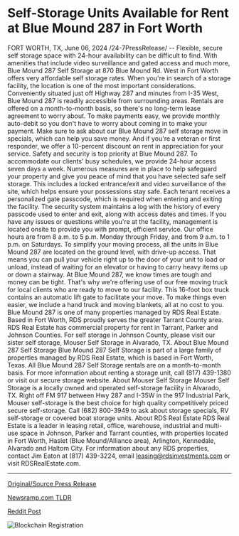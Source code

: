 # Self-Storage Units Available for Rent at Blue Mound 287 in Fort Worth

FORT WORTH, TX, June 06, 2024 /24-7PressRelease/ -- Flexible, secure self storage space with 24-hour availability can be difficult to find. With amenities that include video surveillance and gated access and much more, Blue Mound 287 Self Storage at 870 Blue Mound Rd. West in Fort Worth offers very affordable self storage rates.  When you're in search of a storage facility, the location is one of the most important considerations. Conveniently situated just off Highway 287 and minutes from I-35 West, Blue Mound 287 is readily accessible from surrounding areas.  Rentals are offered on a month-to-month basis, so there's no long-term lease agreement to worry about. To make payments easy, we provide monthly auto-debit so you don't have to worry about coming in to make your payment. Make sure to ask about our Blue Mound 287 self storage move in specials, which can help you save money. And if you're a veteran or first responder, we offer a 10-percent discount on rent in appreciation for your service.  Safety and security is top priority at Blue Mound 287. To accommodate our clients' busy schedules, we provide 24-hour access seven days a week. Numerous measures are in place to help safeguard your property and give you peace of mind that you have selected safe self storage. This includes a locked entrance/exit and video surveillance of the site, which helps ensure your possessions stay safe. Each tenant receives a personalized gate passcode, which is required when entering and exiting the facility. The security system maintains a log with the history of every passcode used to enter and exit, along with access dates and times.  If you have any issues or questions while you're at the facility, management is located onsite to provide you with prompt, efficient service. Our office hours are from 8 a.m. to 5 p.m. Monday through Friday, and from 9 a.m. to 1 p.m. on Saturdays.  To simplify your moving process, all the units in Blue Mound 287 are located on the ground level, with drive-up access. That means you can pull your vehicle right up to the door of your unit to load or unload, instead of waiting for an elevator or having to carry heavy items up or down a stairway.  At Blue Mound 287, we know times are tough and money can be tight. That's why we're offering use of our free moving truck for local clients who are ready to move to our facility. This 16-foot box truck contains an automatic lift gate to facilitate your move. To make things even easier, we include a hand truck and moving blankets, all at no cost to you.  Blue Mound 287 is one of many properties managed by RDS Real Estate. Based in Fort Worth, RDS proudly serves the greater Tarrant County area. RDS Real Estate has commercial property for rent in Tarrant, Parker and Johnson Counties.  For self storage in Johnson County, please visit our sister self storage, Mouser Self Storage in Alvarado, TX.  About Blue Mound 287 Self Storage Blue Mound 287 Self Storage is part of a large family of properties managed by RDS Real Estate, which is based in Fort Worth, Texas. All Blue Mound 287 Self Storage rentals are on a month-to-month basis. For more information about renting a storage unit, call (817) 439-1380 or visit our secure storage website.  About Mouser Self Storage Mouser Self Storage is a locally owned and operated self-storage facility in Alvarado, TX. Right off FM 917 between Hwy 287 and I-35W in the 917 Industrial Park, Mouser self-storage is the best choice for high quality competitively priced secure self-storage. Call (682) 800-3949 to ask about storage specials, RV self-storage or covered boat storage units.  About RDS Real Estate RDS Real Estate is a leader in leasing retail, office, warehouse, industrial and multi-use space in Johnson, Parker and Tarrant counties, with properties located in Fort Worth, Haslet (Blue Mound/Alliance area), Arlington, Kennedale, Alvarado and Haltom City. For information about any RDS properties, contact Jim Eaton at (817) 439-3224, email leasing@rdsinvestments.com or visit RDSRealEstate.com. 

---

[Original/Source Press Release](https://www.24-7pressrelease.com/press-release/509546/self-storage-units-available-for-rent-at-blue-mound-287-in-fort-worth)
                    

[Newsramp.com TLDR](None) 



[Reddit Post](https://www.reddit.com/r/RealEstate_NewsRamp/comments/1d9mk12/affordable_secure_self_storage_in_fort_worth_tx/) 



![Blockchain Registration](https://cdn.newsramp.app/24-7PressRelease/qrcode/246/6/gold6OY5.webp)